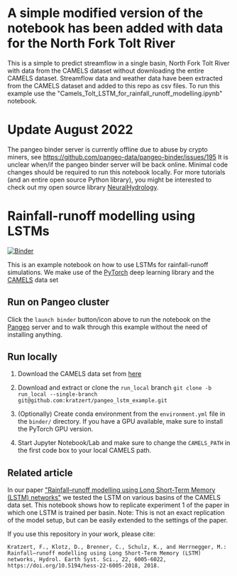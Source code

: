 # A simple modified version of the notebook has been added with data for the North Fork Tolt River 

This is a simple to predict streamflow in a single basin, North Fork Tolt River with data from the CAMELS dataset without downloading the entire CAMELS dataset. Streamflow data and weather data have been extracted from the CAMELS dataset and added to this repo as csv files. To run this example use the "Camels_Tolt_LSTM_for_rainfall_runoff_modelling.ipynb" notebook. 


# Update August 2022

The pangeo binder server is currently offline due to abuse by crypto miners, see https://github.com/pangeo-data/pangeo-binder/issues/195 It is unclear when/if the pangeo binder server will be back online. Minimal code changes should be required to run this notebook locally. For more tutorials (and an entire open source Python library), you might be interested to check out my open source library [NeuralHydrology](https://github.com/neuralhydrology/neuralhydrology).

# Rainfall-runoff modelling using LSTMs

[![Binder](https://binder.pangeo.io/badge_logo.svg)](https://binder.pangeo.io/v2/gh/kratzert/pangeo_lstm_example/master)

This is an example notebook on how to use LSTMs for rainfall-runoff simulations. We make use of the [PyTorch](https://pytorch.org/) deep learning library and the [CAMELS](https://ral.ucar.edu/solutions/products/camels) data set

## Run on Pangeo cluster
Click the `launch binder` button/icon above to run the notebook on the [Pangeo](https://pangeo.io/) server and to walk through this example without the need of installing anything.

## Run locally

1. Download the CAMELS data set from [here](https://ral.ucar.edu/solutions/products/camels)

2. Download and extract or clone the `run_local` branch `git clone -b run_local --single-branch git@github.com:kratzert/pangeo_lstm_example.git`

3. (Optionally) Create conda environment from the `environment.yml` file in the `binder/` directory. If you have a GPU available, make sure to install the PyTorch GPU version.

4. Start Jupyter Notebook/Lab and make sure to change the `CAMELS_PATH` in the first code box to your local CAMELS path.

## Related article
In our paper ["Rainfall–runoff modelling using Long Short-Term Memory (LSTM) networks"](https://www.hydrol-earth-syst-sci.net/22/6005/2018/) we tested the LSTM on various basins of the CAMELS data set. This notebook shows how to replicate experiment 1 of the paper in which one LSTM is trained per basin. Note: This is not an exact replication of the model setup, but can be easily extended to the settings of the paper.

If you use this repository in your work, please cite:
```
Kratzert, F., Klotz, D., Brenner, C., Schulz, K., and Herrnegger, M.: Rainfall–runoff modelling using Long Short-Term Memory (LSTM) networks, Hydrol. Earth Syst. Sci., 22, 6005-6022, https://doi.org/10.5194/hess-22-6005-2018, 2018. 
```

